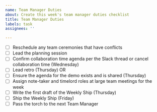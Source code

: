 ```yaml
---
name: Team Manager Duties
about: Create this week's team manager duties checklist
title: Team Manager Duties
labels: task
assignees: ''

---
```


- [ ] Reschedule any team ceremonies that have conflicts
- [ ] Lead the planning session
- [ ] Confirm collaboration time agenda per the Slack thread or cancel collaboration time (Wednesday)
- [ ] Lead retro (Thursday) OR
- [ ] Ensure the agenda for the demo exists and is shared (Thursday)
- [ ] Assign note-taker and timelord roles at large team meetings for the week
- [ ] Write the first draft of the Weekly Ship (Thursday)
- [ ] Ship the Weekly Ship (Friday)
- [ ] Pass the torch to the next Team Manager
